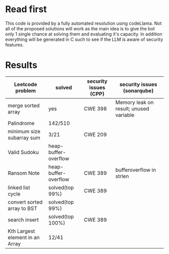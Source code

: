 # Read first
This code is provided by a fully automated resolution using codeLlama.
Not all of the proposed solutions will work as the main idea is to give the bot only 1 single chance at solving them and evaluating it's capacity.
In addition everything will be generated in C such to see if the LLM is aware of security features.

# Results
| Leetcode problem                | solved               | security issues (CPP) | security issues (sonarqube)|
|---------------------------------|----------------------|-----------------|-----------------|
| merge sorted array              | yes                  | CWE 398         |  Memory leak on result; unused variable|
| Palindrome                      | 142/510              |                 |                 |
| minimum size subarray sum       | 3/21                 | CWE 209         |                 |
| Valid Sudoku                    | heap-buffer-overflow |                 |                 |
| Ransom Note                     | heap-buffer-overflow | CWE 389         | bufferoverflow in strlen|
| linked list cycle               | solved(top 99%)      | CWE 389         |                 |
| convert sorted array to BST     | solved(top 99%)      |                 |                 |
| search insert                   | solved(top 100%)     | CWE 389         |                 |
| Kth Largest element in an Array | 12/41                |                 |                 |
